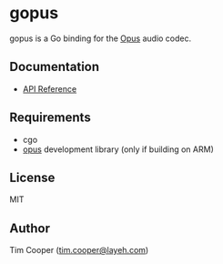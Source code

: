 # gopus

gopus is a Go binding for the [Opus](http://www.opus-codec.org/) audio codec.

## Documentation

- [API Reference](https://godoc.org/github.com/layeh/gopus)

## Requirements

- cgo
- [opus](http://www.opus-codec.org/) development library (only if building on ARM)

## License

MIT

## Author

Tim Cooper (<tim.cooper@layeh.com>)
